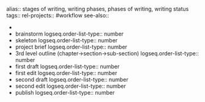 alias:: stages of writing, writing phases, phases of writing, writing status
tags::
rel-projects:: #workflow 
see-also::

-
- brainstorm
  logseq.order-list-type:: number
- skeleton
  logseq.order-list-type:: number
- project brief
  logseq.order-list-type:: number
- 3rd level outline (chapter->section->sub-section)
  logseq.order-list-type:: number
- first draft
  logseq.order-list-type:: number
- first edit
  logseq.order-list-type:: number
- second draft
  logseq.order-list-type:: number
- second edit
  logseq.order-list-type:: number
- publish
  logseq.order-list-type:: number